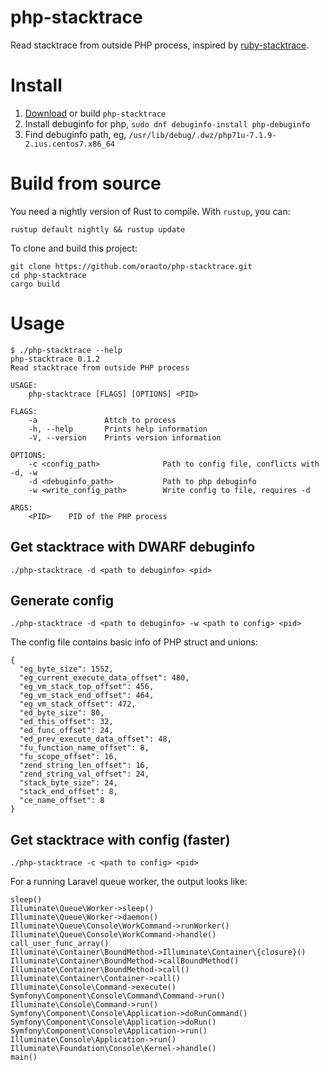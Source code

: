 # php-stacktrace

Read stacktrace from outside PHP process, inspired by [ruby-stacktrace](https://github.com/jvns/ruby-stacktrace).

# Install

1. [Download](https://github.com/oraoto/php-stacktrace/releases) or build `php-stacktrace`
1. Install debuginfo for php, `sudo dnf debuginfo-install php-debuginfo`
1. Find debuginfo path, eg, `/usr/lib/debug/.dwz/php71u-7.1.9-2.ius.centos7.x86_64`

# Build from source

You need a nightly version of Rust to compile. With `rustup`, you can:

```
rustup default nightly && rustup update
```

To clone and build this project:

```
git clone https://github.com/oraoto/php-stacktrace.git
cd php-stacktrace
cargo build
```

# Usage

```
$ ./php-stacktrace --help
php-stacktrace 0.1.2
Read stacktrace from outside PHP process

USAGE:
    php-stacktrace [FLAGS] [OPTIONS] <PID>

FLAGS:
    -a               Attch to process
    -h, --help       Prints help information
    -V, --version    Prints version information

OPTIONS:
    -c <config_path>              Path to config file, conflicts with -d, -w
    -d <debuginfo_path>           Path to php debuginfo
    -w <write_config_path>        Write config to file, requires -d

ARGS:
    <PID>    PID of the PHP process
```

## Get stacktrace with DWARF debuginfo

~~~
./php-stacktrace -d <path to debuginfo> <pid>
~~~

## Generate config

~~~
./php-stacktrace -d <path to debuginfo> -w <path to config> <pid>
~~~

The config file contains basic info of PHP struct and unions:

~~~
{
  "eg_byte_size": 1552,
  "eg_current_execute_data_offset": 480,
  "eg_vm_stack_top_offset": 456,
  "eg_vm_stack_end_offset": 464,
  "eg_vm_stack_offset": 472,
  "ed_byte_size": 80,
  "ed_this_offset": 32,
  "ed_func_offset": 24,
  "ed_prev_execute_data_offset": 48,
  "fu_function_name_offset": 8,
  "fu_scope_offset": 16,
  "zend_string_len_offset": 16,
  "zend_string_val_offset": 24,
  "stack_byte_size": 24,
  "stack_end_offset": 8,
  "ce_name_offset": 8
}
~~~


## Get stacktrace with config (faster)

~~~
./php-stacktrace -c <path to config> <pid>
~~~

For a running Laravel queue worker, the output looks like:

~~~
sleep()
Illuminate\Queue\Worker->sleep()
Illuminate\Queue\Worker->daemon()
Illuminate\Queue\Console\WorkCommand->runWorker()
Illuminate\Queue\Console\WorkCommand->handle()
call_user_func_array()
Illuminate\Container\BoundMethod->Illuminate\Container\{closure}()
Illuminate\Container\BoundMethod->callBoundMethod()
Illuminate\Container\BoundMethod->call()
Illuminate\Container\Container->call()
Illuminate\Console\Command->execute()
Symfony\Component\Console\Command\Command->run()
Illuminate\Console\Command->run()
Symfony\Component\Console\Application->doRunCommand()
Symfony\Component\Console\Application->doRun()
Symfony\Component\Console\Application->run()
Illuminate\Console\Application->run()
Illuminate\Foundation\Console\Kernel->handle()
main()
~~~
